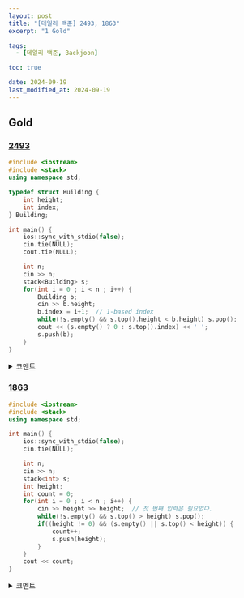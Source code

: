 ```yaml
---
layout: post
title: "[데일리 백준] 2493, 1863"
excerpt: "1 Gold"

tags:
  - [데일리 백준, Backjoon]

toc: true

date: 2024-09-19
last_modified_at: 2024-09-19
---
```

## Gold
### [2493][def2]  

```c++
#include <iostream>
#include <stack>
using namespace std;

typedef struct Building {
    int height;
    int index;
} Building;

int main() {
    ios::sync_with_stdio(false);
    cin.tie(NULL);
    cout.tie(NULL);

    int n;
    cin >> n;
    stack<Building> s;
    for(int i = 0 ; i < n ; i++) {
        Building b;
        cin >> b.height;
        b.index = i+1;  // 1-based index
        while(!s.empty() && s.top().height < b.height) s.pop();
        cout << (s.empty() ? 0 : s.top().index) << ' ';
        s.push(b);
    }
}
```

<details>
<summary>코멘트</summary>
<div markdown="1">

- 스택을 활용한 문제.

- 오큰수나 옥상정원 문제들과 비슷하게 typical했다.  

</div>
</details>

### [1863][def]

```c++
#include <iostream>
#include <stack>
using namespace std;

int main() {
    ios::sync_with_stdio(false);
    cin.tie(NULL);

    int n;
    cin >> n;
    stack<int> s;
    int height;
    int count = 0;
    for(int i = 0 ; i < n ; i++) {
        cin >> height >> height;  // 첫 번째 입력은 필요없다.
        while(!s.empty() && s.top() > height) s.pop();
        if((height != 0) && (s.empty() || s.top() < height)) {
            count++;
            s.push(height);
        } 
    }
    cout << count;
}
```

<details>
<summary>코멘트</summary>
<div markdown="1">

- 스택을 활용한 문제.

- 이 문제 또한 typical 하다.  

</div>
</details>

[def]: https://www.acmicpc.net/problem/1863
[def2]: https://www.acmicpc.net/problem/2493